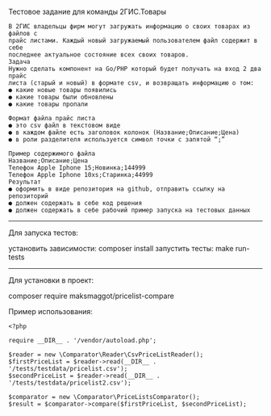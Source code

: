 Тестовое задание для команды
2ГИС.Товары

```
В 2ГИС владельцы фирм могут загружать информацию о своих товарах из файлов с
прайс листами. Каждый новый загружаемый пользователем файл содержит в себе
последнее актуальное состояние всех своих товаров.
Задача
Нужно сделать компонент на Go/PHP который будет получать на вход 2 два прайс
листа (старый и новый) в формате csv, и возвращать информацию о том:
● какие новые товары появились
● какие товары были обновлены
● какие товары пропали

Формат файла прайс листа
● это csv файл в текстовом виде
● в каждом файле есть заголовок колонок (Название;Описание;Цена)
● в роли разделителя используется символ точки с запятой “;”

Пример содержимого файла
Название;Описание;Цена
Телефон Apple Iphone 15;Новинка;144999
Телефон Apple Iphone 10xs;Старинка;44999
Результат
● оформить в виде репозитория на github, отправить ссылку на репозиторий
● должен содержать в себе код решения
● должен содержать в себе рабочий пример запуска на тестовых данных
```
___
Для запуска тестов: 

установить зависимости: composer install
запустить тесты: make run-tests
___
Для установки в проект:

composer require maksmaggot/pricelist-compare

Пример использования:

```
<?php

require __DIR__ . '/vendor/autoload.php';

$reader = new \Comparator\Reader\CsvPriceListReader();
$firstPriceList = $reader->read(__DIR__ . '/tests/testdata/pricelist.csv');
$secondPriceList = $reader->read(__DIR__ . '/tests/testdata/pricelist2.csv');

$comparator = new \Comparator\PriceListsComparator();
$result = $comparator->compare($firstPriceList, $secondPriceList);
```